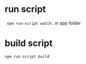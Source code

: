 # run script
```  npm run-script watch. ```
in app folder


# build script
``` npm run-script build ```
